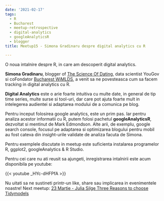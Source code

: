 ```yaml
---
date: '2021-02-17'
tags:
  - R
  - Bucharest
  - meetup-retrospective
  - digital-analytics
  - googleAnalyticsR
  - blogger
title: Meetup15 - Simona Gradinaru despre digital analytics cu R

---
```


O noua intalnire despre R, in care am descoperit digital analytics.

**Simona Gradinaru**, blogger of [The Science Of Dating](http://thescienceofdating.rbind.io/), data scientist YouGov si coFondator [Bucharest WiMLDS](http://wimlds.org/about-the-bucharest-team/), a venit sa ne povesteasca cum sa facem tracking in digital analytics cu R. 

**Digital Analytics** este o arie foarte intuitiva cu multe date, in general de tip time series, multe surse si tool-uri, dar care pot ajuta foarte mult in intelegerea audientei si adaptarea modului de a comunica pe blog. 

Pentru inceput folosirea google analytics, este un prim pas. Iar pentru analiza acestor informatii cu R, putem folosi pachetul **googleAnalyticsR**, dezvoltat si mentinut de Mark Edmondson. Alte arii, de exemplu, google search console, focusul pe adaptarea si optimizarea blogului pentru mobil au fost cateva din insight-urile validate de analiza facuta de Simona.

Pentru exemplele discutate in meetup este suficienta instalarea programelor R, ggplot2, googleAnalytics & R Studio. 


Pentru cei care nu ati reusit sa ajungeti, inregistrarea intalnirii este acum disponibila pe youtube:

{{< youtube _HYc-dHFPfA >}}


Nu uitati sa ne sustineti printr-un like, share sau implicarea in evenimentele noastre! Next meetup: [23 Martie - Julia Silge Three Reasons to choose Tidymodels](https://www.meetup.com/rladies-bucharest/events/276302452/)